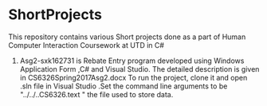 # ShortProjects
This repository contains various Short projects done as a part of Human Computer Interaction Coursework at UTD in C#

1. Asg2-sxk162731 is Rebate Entry program developed using Windows Application Form ,C# and Visual Studio. The detailed description is given in CS6326Spring2017Asg2.docx 
To run the project, clone it and open .sln file in Visual Studio .Set the command line arguments to be "../../..CS6326.text " the file used to store data.
